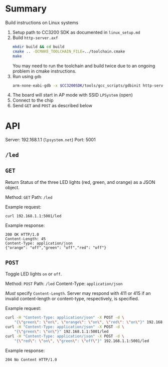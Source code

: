 # Summary

Build instructions on Linux systems

1. Setup path to CC3200 SDK as documented in `linux_setup.md`
2. Build `http-server.axf`
   ```bash
   mkdir build && cd build
   cmake .. -DCMAKE_TOOLCHAIN_FILE=../toolchain.cmake
   make
   ```
   You may need to run the toolchain and build twice due to an ongoing
   problem in cmake instructions.
2. Run using `gdb`
   ```bash
   arm-none-eabi-gdb -x $CC3200SDK/tools/gcc_scripts/gdbinit http-serve.axf
   ```
3. The board will start in AP mode with SSID `LPSystem` (open)
4. Connect to the chip
5. Send `GET` and `POST` as described below

# API

Server: 192.168.1.1 (`lpsystem.net`)
Port: 5001

## `/led`

## `GET`

Return Status of the three LED lights (red, green, and orange) as a
JSON object.

Method: `GET`
Path: `/led`

Example request:

```bash
curl 192.168.1.1:5001/led
```

Example response:
```
200 OK HTTP/1.0
Content-Length: 45
Content-Type: application/json
{"orange": "off","green": "off","red": "off"}
```

## `POST`

Toggle LED lights `on` or `off`.

Method: `POST`
Path: `/led`
Content-Type: `application/json`

_Must_ specify `Content-Length`. Server may respond with 411 or 415 if
an invalid content-length or content-type, respectively, is specified.

Example request:

```bash
curl -H "Content-Type: application/json" -X POST -d \
    "{\"green\": \"on\", \"orange\": \"on\", \"red\": \"on\"}" 192.168.1.1:5001/led
curl -H "Content-Type: application/json" -X POST -d \
    "{\"green\": \"on\"}" 192.168.1.1:5001/led
curl -H "Content-Type: application/json" -X POST -d \
    "{\"red\": \"on\", \"green\": \"off\"}" 192.168.1.1:5001/led
```

Example response:
```
204 No Content HTTP/1.0
```
